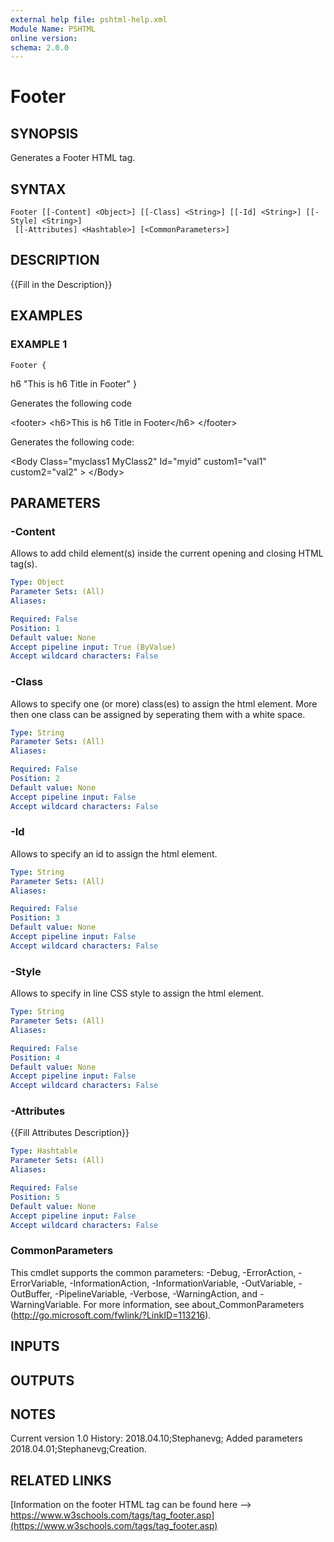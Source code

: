 ```yaml
---
external help file: pshtml-help.xml
Module Name: PSHTML
online version:
schema: 2.0.0
---
```


# Footer

## SYNOPSIS
Generates a Footer HTML tag.

## SYNTAX

```
Footer [[-Content] <Object>] [[-Class] <String>] [[-Id] <String>] [[-Style] <String>]
 [[-Attributes] <Hashtable>] [<CommonParameters>]
```

## DESCRIPTION
{{Fill in the Description}}

## EXAMPLES

### EXAMPLE 1
```
Footer {
```

h6 "This is h6 Title in Footer"
}

Generates the following code

\<footer\>
    \<h6\>This is h6 Title in Footer\</h6\>
\</footer\>

Generates the following code:

\<Body Class="myclass1 MyClass2" Id="myid" custom1="val1" custom2="val2"  \>
\</Body\>

## PARAMETERS

### -Content
Allows to add child element(s) inside the current opening and closing HTML tag(s).

```yaml
Type: Object
Parameter Sets: (All)
Aliases:

Required: False
Position: 1
Default value: None
Accept pipeline input: True (ByValue)
Accept wildcard characters: False
```

### -Class
Allows to specify one (or more) class(es) to assign the html element.
More then one class can be assigned by seperating them with a white space.

```yaml
Type: String
Parameter Sets: (All)
Aliases:

Required: False
Position: 2
Default value: None
Accept pipeline input: False
Accept wildcard characters: False
```

### -Id
Allows to specify an id to assign the html element.

```yaml
Type: String
Parameter Sets: (All)
Aliases:

Required: False
Position: 3
Default value: None
Accept pipeline input: False
Accept wildcard characters: False
```

### -Style
Allows to specify in line CSS style to assign the html element.

```yaml
Type: String
Parameter Sets: (All)
Aliases:

Required: False
Position: 4
Default value: None
Accept pipeline input: False
Accept wildcard characters: False
```

### -Attributes
{{Fill Attributes Description}}

```yaml
Type: Hashtable
Parameter Sets: (All)
Aliases:

Required: False
Position: 5
Default value: None
Accept pipeline input: False
Accept wildcard characters: False
```

### CommonParameters
This cmdlet supports the common parameters: -Debug, -ErrorAction, -ErrorVariable, -InformationAction, -InformationVariable, -OutVariable, -OutBuffer, -PipelineVariable, -Verbose, -WarningAction, and -WarningVariable.
For more information, see about_CommonParameters (http://go.microsoft.com/fwlink/?LinkID=113216).

## INPUTS

## OUTPUTS

## NOTES
Current version 1.0
History:
    2018.04.10;Stephanevg; Added parameters
    2018.04.01;Stephanevg;Creation.

## RELATED LINKS

[Information on the footer HTML tag can be found here --> https://www.w3schools.com/tags/tag_footer.asp](https://www.w3schools.com/tags/tag_footer.asp)